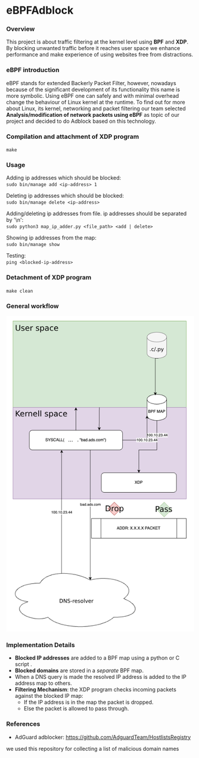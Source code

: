 # eBPFAdblock

### Overview

This project is about traffic filtering at the kernel level using **BPF** and **XDP**. By blocking unwanted traffic before it reaches user space we enhance performance and make experience of using websites free from distractions.

### eBPF introduction

eBPF stands for extended Backerly Packet Filter, however, nowadays because of the significant development of its functionality this name is more symbolic. Using eBPF one can safely and with minimal overhead change the behaviour of Linux kernel at the runtime. To find out for more about Linux, its kernel, networking and packet filtering our team selected **Analysis/modification of network packets using eBPF** as topic of our project and decided to do Adblock based on this technology.

### Compilation and attachment of XDP program
`make`


### Usage
Adding ip addresses which should be blocked:<br>
`sudo bin/manage add <ip-address> 1`

Deleting ip addresses which should be blocked:<br>
`sudo bin/manage delete <ip-address>`

Adding/deleting ip addresses from file. ip addresses should be separated by '\n':<br>
`sudo python3 map_ip_adder.py <file_path> <add | delete>`

Showing ip addresses from the map:<br>
`sudo bin/manage show`

Testing:<br>
`ping <blocked-ip-address>`

### Detachment of XDP program<br>
`make clean`

### General workflow

![WorkflowImage!](assets/workflow.png)

### Implementation Details

- **Blocked IP addresses** are added to a BPF map using a python or C script .
- **Blocked domains** are stored in a _separate_ BPF map.
- When a DNS query is made the resolved IP address is added to the IP address map to others.
- **Filtering Mechanism**: the XDP program checks incoming packets against the blocked IP map:
    - If the IP address is in the map the packet is dropped.
    - Else the packet is allowed to pass through.

### References
- AdGuard adblocker: https://github.com/AdguardTeam/HostlistsRegistry

we used this repository for collecting a list of malicious domain names



 
